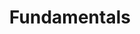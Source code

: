 ---
title: "Fundamentals"
desc: "Conceitos introdutórios para programação"
ownPacks: ["internet"]
---